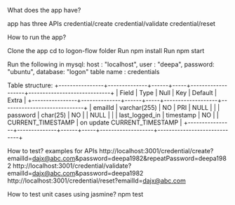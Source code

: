 What does the app have?

app has three APIs 
    credential/create 
    credential/validate
    credential/reset

How to run the app?

Clone the app
cd to logon-flow folder
Run npm install
Run npm start

Run the following in mysql:
host    : "localhost",
user    : "deepa",
password: "ubuntu",
database: "logon"
table name : credentials

Table structure:
+----------------+--------------+------+-----+-------------------+-----------------------------+
| Field          | Type         | Null | Key | Default           | Extra                       |
+----------------+--------------+------+-----+-------------------+-----------------------------+
| emailId        | varchar(255) | NO   | PRI | NULL              |                             |
| password       | char(25)     | NO   |     | NULL              |                             |
| last_logged_in | timestamp    | NO   |     | CURRENT_TIMESTAMP | on update CURRENT_TIMESTAMP |
+----------------+--------------+------+-----+-------------------+-----------------------------+


How to test?
examples for APIs
http://localhost:3001/credential/create?emailId=dajx@abc.com&password=deepa1982&repeatPassword=deepa1982
http://localhost:3001/credential/validate?emailId=dajx@abc.com&password=deepa1982
http://localhost:3001/credential/reset?emailId=dajx@abc.com

How to test unit cases using jasmine?
npm test
